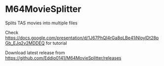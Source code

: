 # M64MovieSplitter
Splits TAS movies into multiple files

Check https://docs.google.com/presentation/d/1J67PhQI4rGa8qLBe41iNloylDt28pGb_EJq2v2MDDEQ for tutorial

Download latest release from https://github.com/Eddio0141/M64MovieSplitter/releases
